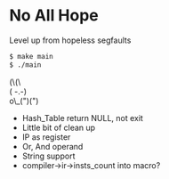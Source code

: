 # No All Hope

Level up from hopeless segfaults

```bash
$ make main
$ ./main
```

(\\\(\\\
( -.-)  
o\\\_(")(")

- Hash_Table return NULL, not exit
- Little bit of clean up
- IP as register
- Or, And operand
- String support
- compiler->ir->insts_count into macro?

